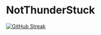 # NotThunderStuck


<a href="https://git.io/streak-stats"><img src="https://streak-stats.demolab.com?user=NotThunderStuck&theme=dark" alt="GitHub Streak" /></a>
